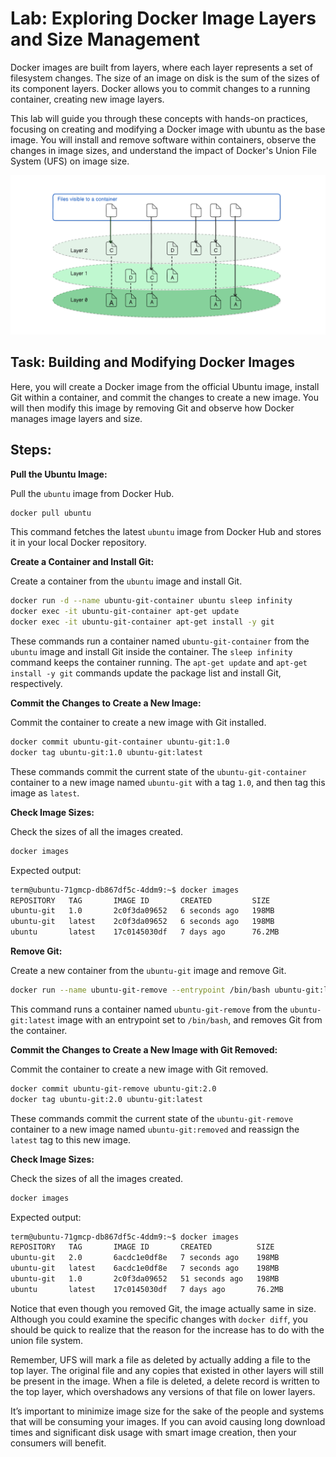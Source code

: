 # Lab: Exploring Docker Image Layers and Size Management

Docker images are built from layers, where each layer represents a set of filesystem changes. The size of an image on disk is the sum of the sizes of its component layers. Docker allows you to commit changes to a running container, creating new image layers. 

This lab will guide you through these concepts with hands-on practices, focusing on creating and modifying a Docker image with ubuntu as the base image. You will install and remove software within containers, observe the changes in image sizes, and understand the impact of Docker's Union File System (UFS) on image size. 

![alt text](./images/image.png)

## Task: Building and Modifying Docker Images
Here, you will create a Docker image from the official Ubuntu image, install Git within a container, and commit the changes to create a new image. You will then modify this image by removing Git and observe how Docker manages image layers and size. 

## Steps:
**Pull the Ubuntu Image:**

Pull the `ubuntu` image from Docker Hub.
```sh
docker pull ubuntu
```
This command fetches the latest `ubuntu` image from Docker Hub and stores it in your local Docker repository.

**Create a Container and Install Git:**

Create a container from the `ubuntu` image and install Git.
```sh
docker run -d --name ubuntu-git-container ubuntu sleep infinity
docker exec -it ubuntu-git-container apt-get update
docker exec -it ubuntu-git-container apt-get install -y git
```
These commands run a container named `ubuntu-git-container` from the `ubuntu` image and install Git inside the container. The `sleep infinity` command keeps the container running. The `apt-get update` and `apt-get install -y git` commands update the package list and install Git, respectively.

**Commit the Changes to Create a New Image:**

Commit the container to create a new image with Git installed.
```sh
docker commit ubuntu-git-container ubuntu-git:1.0
docker tag ubuntu-git:1.0 ubuntu-git:latest
```
These commands commit the current state of the `ubuntu-git-container` container to a new image named `ubuntu-git` with a tag `1.0`, and then tag this image as `latest`.


**Check Image Sizes:**

Check the sizes of all the images created.
```sh
docker images
```

Expected output:

```bash
term@ubuntu-71gmcp-db867df5c-4ddm9:~$ docker images
REPOSITORY   TAG       IMAGE ID       CREATED         SIZE
ubuntu-git   1.0       2c0f3da09652   6 seconds ago   198MB
ubuntu-git   latest    2c0f3da09652   6 seconds ago   198MB
ubuntu       latest    17c0145030df   7 days ago      76.2MB
```

**Remove Git:**

Create a new container from the `ubuntu-git` image and remove Git.
```sh
docker run --name ubuntu-git-remove --entrypoint /bin/bash ubuntu-git:latest -c "apt-get remove -y git"
```
This command runs a container named `ubuntu-git-remove` from the `ubuntu-git:latest` image with an entrypoint set to `/bin/bash`, and removes Git from the container.

**Commit the Changes to Create a New Image with Git Removed:**

Commit the container to create a new image with Git removed.
```sh
docker commit ubuntu-git-remove ubuntu-git:2.0
docker tag ubuntu-git:2.0 ubuntu-git:latest
```
These commands commit the current state of the `ubuntu-git-remove` container to a new image named `ubuntu-git:removed` and reassign the `latest` tag to this new image.


**Check Image Sizes:**

Check the sizes of all the images created.
```sh
docker images
```

Expected output:

```bash
term@ubuntu-71gmcp-db867df5c-4ddm9:~$ docker images
REPOSITORY   TAG       IMAGE ID       CREATED          SIZE
ubuntu-git   2.0       6acdc1e0df8e   7 seconds ago    198MB
ubuntu-git   latest    6acdc1e0df8e   7 seconds ago    198MB
ubuntu-git   1.0       2c0f3da09652   51 seconds ago   198MB
ubuntu       latest    17c0145030df   7 days ago       76.2MB
```



Notice that even though you removed Git, the image actually same in size.
 Although you could examine the specific changes with `docker diff`, you should be
 quick to realize that the reason for the increase has to do with the union file system.

 Remember, UFS will mark a file as deleted by actually adding a file to the top layer.
 The original file and any copies that existed in other layers will still be present in the
 image.  When a file is deleted, a delete record is written to the top layer, which overshadows
 any versions of that file on lower layers.
 
 It’s important to minimize image size for the sake of the people and systems
 that will be consuming your images. If you can avoid causing long download times and
 significant disk usage with smart image creation, then your consumers will benefit.
